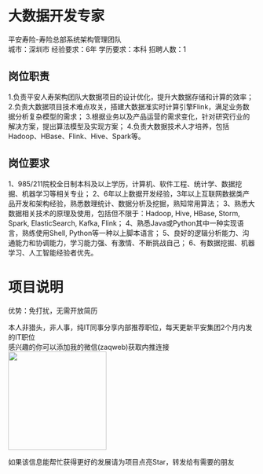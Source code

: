 # 大数据开发专家
平安寿险-寿险总部系统架构管理团队  
城市：深圳市 经验要求：6年 学历要求：本科  招聘人数：1

## 岗位职责
1.负责平安人寿架构团队大数据项目的设计优化，提升大数据存储和计算的效率；
 2.负责大数据项目技术难点攻关，搭建大数据准实时计算引擎Flink，满足业务数据分析复杂模型的需求；
 3.根据业务以及产品运营的需求变化，针对研究行业的解决方案，提出算法模型及实现方案；
 4.负责大数据技术人才培养，包括Hadoop、HBase、Flink、Hive、Spark等。

## 岗位要求
1、985/211院校全日制本科及以上学历，计算机、软件工程、统计学、数据挖掘、机器学习等相关专业；
 2、6年以上数据开发经验，3年以上互联网数据类产品开发和架构经验，熟悉数理统计、数据分析及挖掘，熟知常用算法；
 3、熟悉大数据相关技术的原理及使用，包括但不限于：Hadoop, Hive, HBase, Storm, Spark, ElasticSearch, Kafka, Flink；
 4、熟悉Java或Python其中一种实现语言，熟练使用Shell, Python等一种以上脚本语言；
 5、良好的逻辑分析能力、沟通能力和协调能力，学习能力强、有激情、不断挑战自己；
 6、有数据挖掘、机器学习、人工智能经验者优先。

# 项目说明

优势：免打扰，无需开放简历

本人非猎头，非人事，纯IT同事分享内部推荐职位，每天更新平安集团2个月内发的IT职位  
感兴趣的你可以添加我的微信(zaqweb)获取内推连接  
<img src="https://github.com/zaqweb/PA-IT-JOBS/blob/master/WechatICode.jpeg"  height="200" width="200">

如果该信息能帮忙获得更好的发展请为项目点亮Star，转发给有需要的朋友




